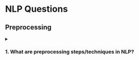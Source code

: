 # NLP Questions

## Preprocessing

<details><summary><h3>1. What are preprocessing steps/techniques in NLP?</h3></summary>

----

- Remove tags
- Case normalization
- Tokenization
- Stopword removal
- Stemming
- Lemmatization
- Punctuation removal

</details>
